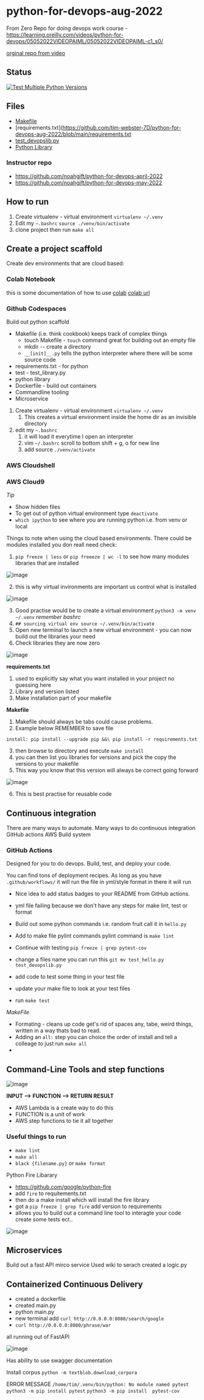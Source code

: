 # python-for-devops-aug-2022
From Zero Repo for doing devops work
course - https://learning.oreilly.com/videos/python-for-devops/05052022VIDEOPAIML/05052022VIDEOPAIML-c1_s0/

[orginal repo from video](https://github.com/noahgift/python-for-devops-may-2022)

## Status

[![Test Multiple Python Versions](https://github.com/tim-webster-7D/python-for-devops-aug-2022/actions/workflows/main.yml/badge.svg)](https://github.com/tim-webster-7D/python-for-devops-aug-2022/actions/workflows/main.yml)

## Files

* [Makefile](https://github.com/tim-webster-7D/python-for-devops-aug-2022/blob/main/Makefile)
* [requirements.txt](https://github.com/tim-webster-7D/python-for-devops-aug-2022/blob/main/requirements.txt
* [test_devopslib.py](https://github.com/tim-webster-7D/python-for-devops-aug-2022/blob/main/test_devopslib.py)
* [Python Library](https://github.com/tim-webster-7D/python-for-devops-aug-2022/tree/main/devopslib)

### Instructor repo

* https://github.com/noahgift/python-for-devops-april-2022
* https://github.com/noahgift/python-for-devops-may-2022

## How to run

1. Create virtualenv - virtual environment `virtualenv ~/.venv`
2. Edit my `~.bashrc` `source ./venv/bin/activate`
3. clone project then run `make all`

## Create a project scaffold

Create dev environments that are cloud based: 

### Colab Notebook

this is some documentation of how to use [colab](https://github.com/tim-webster-7D/python-for-devops-aug-2022/blob/main/getting_started_pthyon.ipynb)
[colab url](https://colab.research.google.com/)

### Github Codespaces

Build out python scaffold
* Makefile (i.e. think cookbook) keeps track of complex things
  * touch Makefile - `touch` command great for building out an empty file
  * mkdir -- create a directory
  * `__[init]__.py` tells the python interpreter where there will be some source code
* requirements.txt - for python
* test - test_library.py
* python library
* Dockerfile - build out containers
* Commandline tooling
* Microservice

1. Create virtualenv - virtual environment `virtualenv ~/.venv`
   1. This creates a virtual environment inside the home dir as an invisible directory
2. edit my `~.bashrc`
   1. it will load it everytime I open an interpreter
   2. vim `~/.bashrc` scroll to bottom shift + g, o for new line
   3. add source `./venv/activate`


### AWS Cloudshell
### AWS Cloud9

*Tip*
* Show hidden files 
* To get out of python virtual environment type `deactivate`
* `which ipython` to see where you are running python i.e. from venv or local

Things to note when using the cloud based environments. There could be modules installed you don reall need check:
1. `pip freeze | less` or `pip freeeze | wc -l` to see how many modules libraries that are installed 

![image](https://user-images.githubusercontent.com/32961611/183281416-29ee4163-d530-4b08-b57a-7b668a9bbd04.png)

2. this is why virtual invironments are important us control what is installed 

![image](https://user-images.githubusercontent.com/32961611/183281385-ed76b440-e485-41b7-bf63-860c3bcb3db1.png)

3. Good practise would be to create a virtual environment `python3 -m venv ~/.venv` *remember bashrc*
4. `## sourcing virtual env source ~/.venv/bin/activate`
5. Open new terminal to launch a new virtual environment - you can now build out the libraries your need
6. Check libraries they are now zero 

![image](https://user-images.githubusercontent.com/32961611/183282363-1c7ff259-3d2c-46ea-9197-ed9dc3401c70.png)

**requirements.txt**
1. used to explicitly say what you want installed in your project no guessing here
2. Library and version listed
3. Make installation part of your makefile

**Makefile**
1. Makefile should always be tabs could cause problems.
2. Example below REMEMBER to save file

`install:
	pip install --upgrade pip &&\
		pip install -r requirements.txt`

3. then browse to directory and execute `make install`
4. you can then list you libraries for versions and pick the copy the versions to your makefile
5. This way you know that this version will always be correct going forward 

![image](https://user-images.githubusercontent.com/32961611/183282908-cde137c4-5ad1-4b19-8e1b-dade93104144.png)

6. This is best practise for reusable code

## Continuous integration

There are many ways to automate. Many ways to do continuous integration 
	GitHub actions
	AWS Build system
	
### GitHub Actions

Designed for you to do devops. Build, test, and deploy your code. 

You can find tons of deployment recipes. 
As long as you have `.github/workflows/` it will run the file in yml/style format in there it will run

* Nice idea to add status badges to your README from GitHub actions. 
* yml file failing because we don't have any steps for make lint, test or format 
* Build out some python commands i.e. random fruit call it in `hello.py`
* Add to make file pylint commands 
    pylint command is `make lint`
* Continue with testing `pip freeze | grep pytest-cov`

* change a files name you can run this `git mv test_hello.py test_devopslib.py`
* add code to test some thing in your test file
* update your make file to look at your test files
* run `make test`

*MakeFile*

* Formating - cleans up code get's rid of spaces any, tabe, weird things, written in a way thats bad to read.
* Adding an `all:` step you can choice the order of install and tell a colleage to just run `make all`
* 

## Command-Line Tools and step functions

![image](https://user-images.githubusercontent.com/32961611/184176244-1ac64095-17ad-4c79-8583-40d897fd32d1.png)

**INPUT --> FUNCTION --> RETURN RESULT**

* AWS Lambda is a create way to do this
* FUNCTION is a unit of work
* AWS step functions to tie it all together

### Useful things to run

* `make lint`
* `make all`
* `black {filename.py}` or `make format`

Python Fire Libarary

* https://github.com/google/python-fire
* add `fire` to requitements.txt 
* then do a make install which will install the fire library
* got a `pip freeze | grep fire` add version to requirements
* allows you to build out a command line tool to interagte your code create some tests ect..

![image](https://user-images.githubusercontent.com/32961611/184318796-e004ff2f-2dd6-4e03-becb-13ff2b05ad67.png)


## Microservices

Build out a fast API mirco service
Used wiki to serach
created a logic.py



## Containerized Continuous Delivery

* created a dockerfile
* created main.py
* python main.py
* new terminal add `curl http://0.0.0.0:8080/search/google`
* `curl http://0.0.0.0:8080/phrase/war`

all running out of FastAPI

![image](https://user-images.githubusercontent.com/32961611/184345850-9141094a-4174-433f-9fbd-78e03290109a.png)

Has ability to use swagger documentation

Install corpus `python -m textblob.download_corpora`

ERROR MESSAGE `/home/tim/.venv/bin/python: No module named pytest`
`python3 -m pip install pytest`
`python3 -m pip install  pytest-cov`




